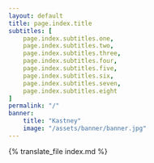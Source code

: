 ```yaml
---
layout: default
title: page.index.title
subtitles: [
    page.index.subtitles.one,
    page.index.subtitles.two,
    page.index.subtitles.three,
    page.index.subtitles.four,
    page.index.subtitles.five,
    page.index.subtitles.six,
    page.index.subtitles.seven,
    page.index.subtitles.eight
]
permalink: "/"
banner:
    title: "Kastney"
    image: "/assets/banner/banner.jpg"
---
```


{% translate_file index.md %}